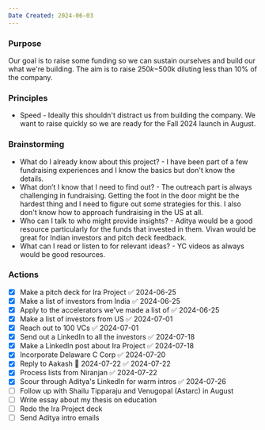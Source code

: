 ```yaml
---
Date Created: 2024-06-03
---
```

### Purpose

Our goal is to raise some funding so we can sustain ourselves and build our what we're building. The aim is to raise $250k-$500k diluting less than 10% of the company. 

### Principles 
- Speed - Ideally this shouldn't distract us from building the company. We want to raise quickly so we are ready for the Fall 2024 launch in August. 

### Brainstorming
- What do I already know about this project? - I have been part of a few fundraising experiences and I know the basics but don't know the details. 
- What don’t I know that I need to find out? - The outreach part is always challenging in fundraising. Getting the foot in the door might be the hardest thing and I need to figure out some strategies for this. I also don't know how to approach fundraising in the US at all. 
- Who can I talk to who might provide insights? - Aditya would be a good resource particularly for the funds that invested in them. Vivan would be great for Indian investors and pitch deck feedback. 
- What can I read or listen to for relevant ideas? - YC videos as always would be good resources. 

### Actions

- [x] Make a pitch deck for Ira Project ✅ 2024-06-25
- [x] Make a list of investors from India ✅ 2024-06-25
- [x] Apply to the accelerators we've made a list of ✅ 2024-06-25
- [x] Make a list of investors from US ✅ 2024-07-01
- [x] Reach out to 100 VCs ✅ 2024-07-01
- [x] Send out a LinkedIn to all the investors ✅ 2024-07-18
- [x] Make a LinkedIn post about Ira Project ✅ 2024-07-18
- [x] Incorporate Delaware C Corp ✅ 2024-07-20
- [x] Reply to Aakash 📅 2024-07-22 ✅ 2024-07-22
- [x] Process lists from Niranjan ✅ 2024-07-22
- [x] Scour through Aditya's LinkedIn for warm intros ✅ 2024-07-26
- [ ] Follow up with Shailu Tipparaju and Venugopal (Astarc) in August 
- [ ] Write essay about my thesis on education
- [ ] Redo the Ira Project deck
- [ ] Send Aditya intro emails